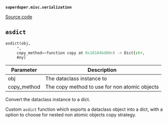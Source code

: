 **`superduper.misc.serialization`** 

[Source code](https://github.com/superduper/superduper/blob/main/superduper/misc/serialization.py)

## `asdict` 

```python
asdict(obj,
     *,
     copy_method=<function copy at 0x10104bd00>) -> Dict[str,
     Any]
```
| Parameter | Description |
|-----------|-------------|
| obj | The dataclass instance to |
| copy_method | The copy method to use for non atomic objects |

Convert the dataclass instance to a dict.

Custom ``asdict`` function which exports a dataclass object into a dict,
with a option to choose for nested non atomic objects copy strategy.

